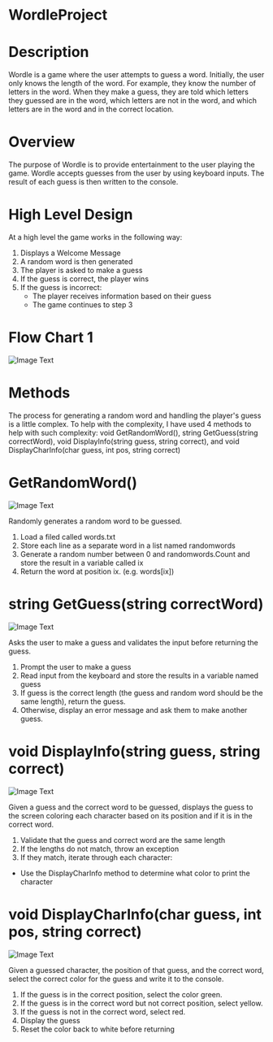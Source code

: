 # WordleProject

# Description

Wordle is a game where the user attempts to guess a word. Initially, the user only knows the length of the word. For example, they know the number of letters in the word. When they make a guess, they are told which letters they guessed are in the word, which letters are not in the word, and which letters are in the word and in the correct location.

# Overview

The purpose of Wordle is to provide entertainment to the user playing the game. Wordle accepts guesses from the user by using keyboard inputs. The result of each guess is then written to the console.

# High Level Design

At a high level the game works in the following way:

1. Displays a Welcome Message
2. A random word is then generated
3. The player is asked to make a guess
4. If the guess is correct, the player wins
5. If the guess is incorrect:
   - The player receives information based on their guess
   - The game continues to step 3

# Flow Chart 1 

![Image Text](Flowchart1.png)

# Methods

The process for generating a random word and handling the player's guess is a little complex. To help with the complexity, I have used 4 methods to help with such complexity: void GetRandomWord(), string GetGuess(string correctWord), void DisplayInfo(string guess, string correct), and void DisplayCharInfo(char guess, int pos, string correct)

# GetRandomWord()

![Image Text](Flowchart2.png)

Randomly generates a random word to be guessed.

1. Load a filed called words.txt
2. Store each line as a separate word in a list named randomwords
3. Generate a random number between 0 and randomwords.Count and store the result in a variable called ix
4. Return the word at position ix. (e.g. words[ix])

# string GetGuess(string correctWord)

![Image Text](Flowchart3.png)

Asks the user to make a guess and validates the input before returning the guess.

1. Prompt the user to make a guess
2. Read input from the keyboard and store the results in a variable named guess
3. If guess is the correct length (the guess and random word should be the same length), return the guess.
4. Otherwise, display an error message and ask them to make another guess.

# void DisplayInfo(string guess, string correct)

![Image Text](Flowchart4.png)

Given a guess and the correct word to be guessed, displays the guess to the screen coloring each character based on its position and if it is in the correct word.

1. Validate that the guess and correct word are the same length
2. If the lengths do not match, throw an exception
3. If they match, iterate through each character:
- Use the DisplayCharInfo method to determine what color to print the character

# void DisplayCharInfo(char guess, int pos, string correct)

![Image Text](Flowchart5.png)

Given a guessed character, the position of that guess, and the correct word, select the correct color for the guess and write it to the console.

1. If the guess is in the correct position, select the color green.
2. If the guess is in the correct word but not correct position, select yellow.
3. If the guess is not in the correct word, select red.
4. Display the guess
5. Reset the color back to white before returning